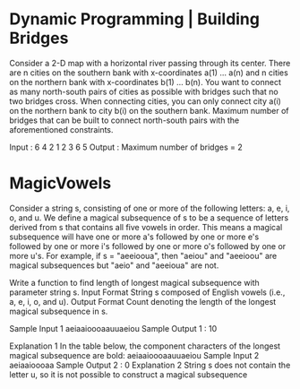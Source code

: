 
# Dynamic Programming | Building Bridges

Consider a 2-D map with a horizontal river passing through its center. 
There are n cities on the southern bank with x-coordinates a(1) … a(n) and n cities on the northern bank with x-coordinates b(1) … b(n).
You want to connect as many north-south pairs of cities as possible with bridges such that no two bridges cross.
When connecting cities, you can only connect city a(i) on the northern bank to city b(i) on the southern bank.
Maximum number of bridges that can be built to connect north-south pairs with the aforementioned constraints.

Input : 6 4 2 1
        2 3 6 5
Output : Maximum number of bridges = 2

# MagicVowels
Consider a string s, consisting of one or more of the following letters: a, e, i, o, and u.
We define a magical subsequence of s to be a sequence of letters derived from s that contains all five vowels in order. This means a magical subsequence will have one or more a's followed by one or more e's followed by one or more i's followed by one or more o's followed by one or more u's. For example, if s = "aeeiooua", then "aeiou" and "aeeioou" are magical subsequences but "aeio" and "aeeioua" are not.

Write a function to find length of longest magical subsequence with parameter string s.
Input Format String s composed of English vowels (i.e., a, e, i, o, and u).
Output Format Count denoting the length of the longest magical subsequence in s.

Sample Input 1 aeiaaioooaauuaeiou
Sample Output 1 : 10

Explanation 1 In the table below, the component characters of the longest magical subsequence are bold:
aeiaaioooaauuaeiou
Sample Input 2 aeiaaioooaa
Sample Output 2 : 0
Explanation 2 String s does not contain the letter u, so it is not possible to construct a magical subsequence




